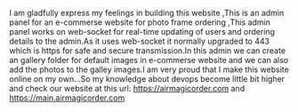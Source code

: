 I am gladfully express my feelings in building this website ,This is an admin panel for an e-commerse website for photo frame ordering ,This admin panel works on web-socket for real-time updating of users and ordering details to 
the admin.As it uses web-socket it normally upgraded to 443 which is https for safe and secure transmission.In this admin we can create an gallery folder for default images in e-commerse website and we can also add the photos to the
galley images.I am very proud that I make this website online on my own...So my knowledge about devops become little bit higher and check our website at this url: https://airmagicorder.com and https://main.airmagicorder.com
